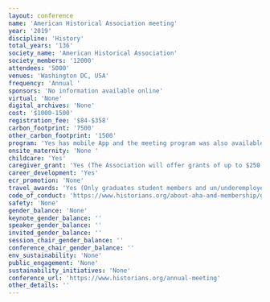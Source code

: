 ```yaml
---
layout: conference 
name: 'American Historical Association meeting'
year: '2019'
discipline: 'History'
total_years: '136'
society_name: 'American Historical Association'
society_members: '12000'
attendees: '5000'
venues: 'Washington DC, USA'
frequency: 'Annual '
sponsors: 'No information available online'
virtual: 'None'
digital_archives: 'None'
cost: '$1000-1500'
registration_fee: '$84-$358'
carbon_footprint: '7500'
other_carbon_footprint: '1500'
program: 'Yes has mobile App and the meeting program was also available online.'
onsite_maternity: 'None '
childcare: 'Yes'
caregiver_grant: 'Yes (The Association will offer grants of up to $250 USD to assist AHA members who have childcare costs during the meeting. The grants are intended to help offset the cost of child care, enabling attendees with dependent children to attend the meeting.)'
career_development: 'Yes'
ecr_promotion: 'None'
travel_awards: 'Yes (Only graduates student members and un/underemployed members of the Association are eligible to apply for the AHA Council Annual Meeting Travel Grants. Please note: No individual is eligible to receive more than one travel grant. Preference will be given to those who have previously applied but not received an award. $200-$400 each)'
code_of_conduct: 'https://www.historians.org/about-aha-and-membership/governance/policies-and-documents-of-the-association/code-of-professional-conduct-at-officially-sanctioned-aha-activities'
safety: 'None'
gender_balance: 'None'
keynote_gender_balance: ''
speaker_gender_balance: ''
invited_gender_balance: ''
session_chair_gender_balance: ''
conference_chair_gender_balance: ''
env_sustainability: 'None'
public_engagement: 'None'
sustainability_initiatives: 'None'
conference_url: 'https://www.historians.org/annual-meeting'
other_details: ''
---
```

